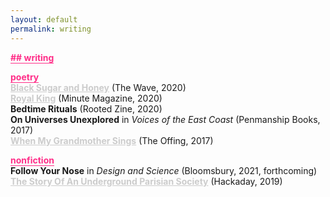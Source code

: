 ```yaml
---
layout: default
permalink: writing
---
```


<b class="t-hackcss-pop" style="color:#ff2e88;border-bottom:1px solid #ff2e88;">## writing</b>

<b class="t-hackcss-pop" style="color:#ff2e88;border-bottom:1px solid #ff2e88;">poetry</b><br/>
<a style="color:#cccccc;border-bottom:0px;" href="https://www.waveartsmagazine.com/quaranzine-blog/black-sugar-and-honey"><b>Black Sugar and Honey</b></a> (The Wave, 2020)<br/>
<a style="color:#cccccc;border-bottom:0px;" href="https://minutemagazine.org/sharon-lin/"><b>Royal King</b></a> (Minute Magazine, 2020)<br/>
<b>Bedtime Rituals</b> (Rooted Zine, 2020)<br/>
<b>On Universes Unexplored</b> in <i>Voices of the East Coast</i> (Penmanship Books, 2017)<br/>
<a style="color:#cccccc;border-bottom:0px;" href="https://theoffingmag.com/poetry/when-my-grandmother-sings/https://theoffingmag.com/poetry/when-my-grandmother-sings/"><b>When My Grandmother Sings</b></a> (The Offing, 2017)<br/>

<b class="t-hackcss-pop" style="color:#ff2e88;border-bottom:1px solid #ff2e88;">nonfiction</b><br/>
<b>Follow Your Nose</b> in <i>Design and Science</i> (Bloomsbury, 2021, forthcoming)<br/>
<a style="color:#cccccc;border-bottom:0px;" href="https://hackaday.com/2019/12/04/the-story-of-a-secret-underground-parisian-society/"><b>The Story Of An Underground Parisian Society</b></a> (Hackaday, 2019)<br/>
